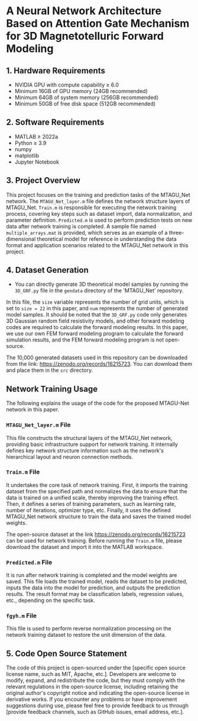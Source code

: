 # A Neural Network Architecture Based on Attention Gate Mechanism for 3D Magnetotelluric Forward Modeling

## 1. Hardware Requirements
- NVIDIA GPU with compute capability ≥ 6.0
- Minimum 16GB of GPU memory (24GB recommended)
- Minimum 64GB of system memory (256GB recommended)
- Minimum 50GB of free disk space (512GB recommended)

## 2. Software Requirements
- MATLAB ≥ 2022a
- Python ≥ 3.9
- numpy
- matplotlib
- Jupyter Notebook

## 3. Project Overview
This project focuses on the training and prediction tasks of the MTAGU_Net network. The `MTAGU_Net_layer.m` file defines the network structure layers of MTAGU_Net. `Train.m` is responsible for executing the network training process, covering key steps such as dataset import, data normalization, and parameter definition. `Predicted.m` is used to perform prediction tests on new data after network training is completed. A sample file named `multiple_arrays.mat` is provided, which serves as an example of a three-dimensional theoretical model for reference in understanding the data format and application scenarios related to the MTAGU_Net network in this project.

## 4. Dataset Generation
- You can directly generate 3D theoretical model samples by running the `3D_GRF.py` file in the `gendata` directory of the 'MTAGU_Net' repository.

In this file, the `size` variable represents the number of grid units, which is set to `size = 22` in this paper, and `num` represents the number of generated model samples. It should be noted that the `3D_GRF.py` code only generates 3D Gaussian random field resistivity models, and other forward modeling codes are required to calculate the forward modeling results. In this paper, we use our own FEM forward modeling program to calculate the forward simulation results, and the FEM forward modeling program is not open-source.

The 10,000 generated datasets used in this repository can be downloaded from the link: https://zenodo.org/records/16215723. You can download them and place them in the `src` directory.

## Network Training Usage
The following explains the usage of the code for the proposed MTAGU-Net network in this paper.

### `MTAGU_Net_layer.m` File
This file constructs the structural layers of the MTAGU_Net network, providing basic infrastructure support for network training. It internally defines key network structure information such as the network's hierarchical layout and neuron connection methods.

### `Train.m` File
It undertakes the core task of network training. First, it imports the training dataset from the specified path and normalizes the data to ensure that the data is trained on a unified scale, thereby improving the training effect. Then, it defines a series of training parameters, such as learning rate, number of iterations, optimizer type, etc. Finally, it uses the defined MTAGU_Net network structure to train the data and saves the trained model weights.

The open-source dataset at the link https://zenodo.org/records/16215723 can be used for network training. Before running the `Train.m` file, please download the dataset and import it into the MATLAB workspace.

### `Predicted.m` File
It is run after network training is completed and the model weights are saved. This file loads the trained model, reads the dataset to be predicted, inputs the data into the model for prediction, and outputs the prediction results. The result format may be classification labels, regression values, etc., depending on the specific task.

### `fgyh.m` File
This file is used to perform reverse normalization processing on the network training dataset to restore the unit dimension of the data.

## 5. Code Open Source Statement
The code of this project is open-sourced under the [specific open source license name, such as MIT, Apache, etc.]. Developers are welcome to modify, expand, and redistribute the code, but they must comply with the relevant regulations in the open-source license, including retaining the original author's copyright notice and indicating the open-source license in derivative works. If you encounter any problems or have improvement suggestions during use, please feel free to provide feedback to us through [provide feedback channels, such as GitHub issues, email address, etc.].
